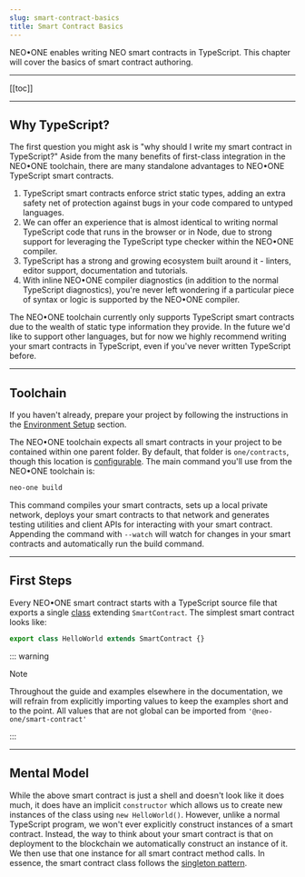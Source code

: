 ```yaml
---
slug: smart-contract-basics
title: Smart Contract Basics
---
```

NEO•ONE enables writing NEO smart contracts in TypeScript. This chapter will cover the basics of smart contract authoring.

---

[[toc]]

---

## Why TypeScript?

The first question you might ask is "why should I write my smart contract in TypeScript?" Aside from the many benefits of first-class integration in the NEO•ONE toolchain, there are many standalone advantages to NEO•ONE TypeScript smart contracts.

  1. TypeScript smart contracts enforce strict static types, adding an extra safety net of protection against bugs in your code compared to untyped languages.
  2. We can offer an experience that is almost identical to writing normal TypeScript code that runs in the browser or in Node, due to strong support for leveraging the TypeScript type checker within the NEO•ONE compiler.
  3. TypeScript has a strong and growing ecosystem built around it - linters, editor support, documentation and tutorials.
  4. With inline NEO•ONE compiler diagnostics (in addition to the normal TypeScript diagnostics), you're never left wondering if a particular piece of syntax or logic is supported by the NEO•ONE compiler.

The NEO•ONE toolchain currently only supports TypeScript smart contracts due to the wealth of static type information they provide. In the future we'd like to support other languages, but for now we highly recommend writing your smart contracts in TypeScript, even if you've never written TypeScript before.

---

## Toolchain

If you haven't already, prepare your project by following the instructions in the [Environment Setup](/docs/environment-setup) section.

The NEO•ONE toolchain expects all smart contracts in your project to be contained within one parent folder. By default, that folder is `one/contracts`, though this location is [configurable](/docs/configuration). The main command you'll use from the NEO•ONE toolchain is:

```bash
neo-one build
```

This command compiles your smart contracts, sets up a local private network, deploys your smart contracts to that network and generates testing utilities and client APIs for interacting with your smart contract. Appending the command with `--watch` will watch for changes in your smart contracts and automatically run the build command.

---

## First Steps

Every NEO•ONE smart contract starts with a TypeScript source file that exports a single [class](https://www.typescriptlang.org/docs/handbook/classes.html) extending `SmartContract`. The simplest smart contract looks like:

```typescript
export class HelloWorld extends SmartContract {}
```

::: warning

Note

Throughout the guide and examples elsewhere in the documentation, we will refrain from explicitly importing values to keep the examples short and to the point. All values that are not global can be imported from `'@neo-one/smart-contract'`

:::

---

## Mental Model

While the above smart contract is just a shell and doesn't look like it does much, it does have an implicit `constructor` which allows us to create new instances of the class using `new HelloWorld()`. However, unlike a normal TypeScript program, we won't ever explicitly construct instances of a smart contract. Instead, the way to think about your smart contract is that on deployment to the blockchain we automatically construct an instance of it. We then use that one instance for all smart contract method calls. In essence, the smart contract class follows the [singleton pattern](https://en.wikipedia.org/wiki/Singleton_pattern).
